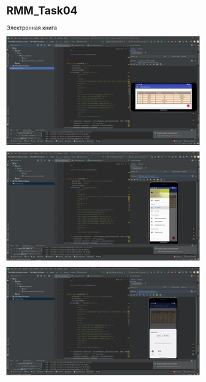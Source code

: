 # RMM_Task04
Электронная книга

![Screenshot](screenshot12.png)

![Screenshot](screenshot13.png)

![Screenshot](screenshot14.png)
